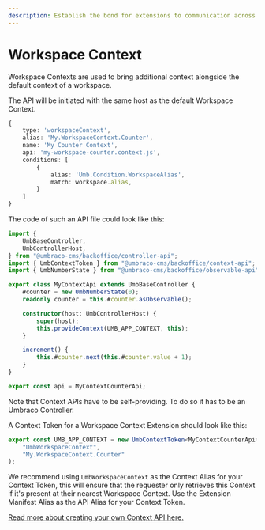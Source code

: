 ```yaml
---
description: Establish the bond for extensions to communication across the application
---
```


# Workspace Context

Workspace Contexts are used to bring additional context alongside the default context of a workspace.

The API will be initiated with the same host as the default Workspace Context.

```typescript
{
    type: 'workspaceContext',
    alias: 'My.WorkspaceContext.Counter',
    name: 'My Counter Context',
    api: 'my-workspace-counter.context.js',
    conditions: [
        {
            alias: 'Umb.Condition.WorkspaceAlias',
            match: workspace.alias,
        }
    ]
}
```

The code of such an API file could look like this:

```typescript
import {
    UmbBaseController,
    UmbControllerHost,
} from "@umbraco-cms/backoffice/controller-api";
import { UmbContextToken } from "@umbraco-cms/backoffice/context-api";
import { UmbNumberState } from "@umbraco-cms/backoffice/observable-api";

export class MyContextApi extends UmbBaseController {
    #counter = new UmbNumberState(0);
    readonly counter = this.#counter.asObservable();

    constructor(host: UmbControllerHost) {
        super(host);
        this.provideContext(UMB_APP_CONTEXT, this);
    }

    increment() {
        this.#counter.next(this.#counter.value + 1);
    }
}

export const api = MyContextCounterApi;
```

Note that Context APIs have to be self-providing. To do so it has to be an Umbraco Controller.

A Context Token for a Workspace Context Extension should look like this:

```typescript
export const UMB_APP_CONTEXT = new UmbContextToken<MyContextCounterApi>(
    "UmbWorkspaceContext",
    "My.WorkspaceContext.Counter"
);
```

We recommend using `UmbWorkspaceContext` as the Context Alias for your Context Token, this will ensure that the requester only retrieves this Context if it's present at their nearest Workspace Context.
Use the Extension Manifest Alias as the API Alias for your Context Token.

[Read more about creating your own Context API here.](../../tutorials/write-your-own-context.md)
